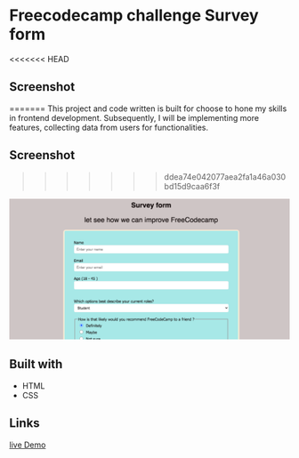 # Freecodecamp challenge Survey form

<<<<<<< HEAD
 ## Screenshot
=======
This project and code written is built for choose to hone my skills in frontend development. Subsequently, I will be implementing more features, collecting data from users for functionalities.

## Screenshot
>>>>>>> ddea74e042077aea2fa1a46a030bd15d9caa6f3f
 
![project img](./img/SurveryForm_Screenshot.png)

## Built with

- HTML
- CSS

## Links

[live Demo](https://brymmobaggins.github.io/freecodecamp-survey-form/)
